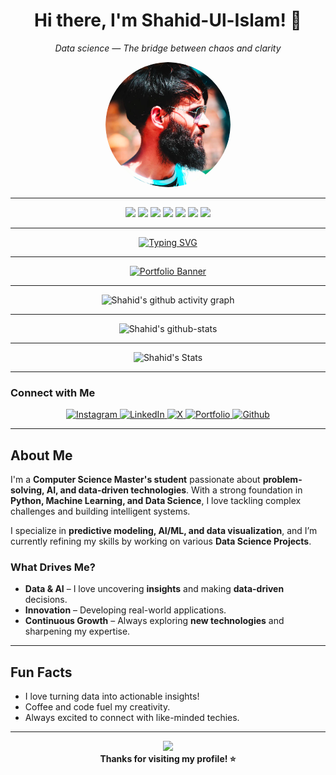 <h1 align="center">Hi there, I'm Shahid-Ul-Islam! 👋</h1>

<p align="center"><i>Data science — The bridge between chaos and clarity</i></p>

<p align="center">
  <img src="img/2.png" alt="Image description" width="200" style="border-radius: 50%;">
</p>


---

<p align="center">
  <img src="https://img.shields.io/badge/Python-3677A9?style=for-the-badge&logo=python&logoColor=white"/>
  <img src="https://img.shields.io/badge/Machine%20Learning-FF6F00?style=for-the-badge&logo=scikit-learn&logoColor=white"/>
  <img src="https://img.shields.io/badge/Data%20Science-1A237E?style=for-the-badge"/>
  <img src="https://img.shields.io/badge/TensorFlow-FF6F00?style=for-the-badge&logo=TensorFlow&logoColor=white"/>
  <img src="https://img.shields.io/badge/Pandas-150458?style=for-the-badge&logo=Pandas&logoColor=white"/>
  <img src="https://img.shields.io/badge/Matplotlib-11557C?style=for-the-badge&logo=matplotlib&logoColor=white"/>
  <img src="https://img.shields.io/badge/SQL-4479A1?style=for-the-badge&logo=postgresql&logoColor=white"/>
</p>

---

<p align="center">
  <a href="https://github.com/Khanz9664"><img src="https://readme-typing-svg.herokuapp.com?size=24&center=true&vCenter=true&width=500&lines=Passionate+CS+Student;AI+and+ML+Enthusiast;Exploring+Data+Science" alt="Typing SVG" /></a>
</p>

---

<p align="center">
  <a href="https://khanz9664.github.io/portfolio" target="_blank">
    <img src="https://media.licdn.com/dms/image/v2/D5612AQGveoVHSzUXlw/article-cover_image-shrink_720_1280/article-cover_image-shrink_720_1280/0/1686439739259?e=2147483647&v=beta&t=6CAsp499Q8Z49vEnuQLpWQUuIhGe71Blbz2DA3uy09A" alt="Portfolio Banner">
  </a>
</p>

---

<p align="center">
  <img src="https://github-readme-activity-graph.vercel.app/graph?username=Khanz9664&theme=github-compact" alt="Shahid's github activity graph" />
</p>

---

<p align="center">
  <img src="https://stats.dooboo.io/api/github-stats-advanced?login=Khanz9664" alt="Shahid's github-stats" />
</p>

---

<p align="center">
  <img src="https://github-readme-stats.vercel.app/api?username=khanz9664&theme=vue-dark&show_icons=true&hide_border=true&count_private=true" alt="Shahid's Stats" />
</p>

---

### Connect with Me

<p align="center">
  <a href="https://instagram.com/shaddy9664">
    <img src="https://img.shields.io/badge/Instagram-%23E4405F.svg?logo=Instagram&logoColor=white" alt="Instagram"/>
  </a>
  <a href="https://linkedin.com/in/shahid-ul-islam-13650998">
    <img src="https://img.shields.io/badge/LinkedIn-%230077B5.svg?logo=linkedin&logoColor=white" alt="LinkedIn"/>
  </a>
  <a href="https://x.com/Shaddy9664">
    <img src="https://img.shields.io/badge/X-black.svg?logo=X&logoColor=white" alt="X"/>
  </a>
  <a href="https://khanz9664.github.io/portfolio/">
    <img src="https://img.shields.io/badge/Portfolio-green" alt="Portfolio"/>
  </a>
  <a href="https://github.com/Khanz9664">
    <img src="https://img.shields.io/badge/Github-red" alt="Github"/>
  </a>
</p>

---

## About Me

I'm a **Computer Science Master's student** passionate about **problem-solving, AI, and data-driven technologies**. With a strong foundation in **Python, Machine Learning, and Data Science**, I love tackling complex challenges and building intelligent systems.

I specialize in **predictive modeling, AI/ML, and data visualization**, and I’m currently refining my skills by working on various **Data Science Projects**.

### What Drives Me?
- **Data & AI** – I love uncovering **insights** and making **data-driven** decisions.
- **Innovation** – Developing real-world applications.
- **Continuous Growth** – Always exploring **new technologies** and sharpening my expertise.

---
## Fun Facts
- I love turning data into actionable insights!
- Coffee and code fuel my creativity.
- Always excited to connect with like-minded techies.

---

<p align="center">
  <img src="https://capsule-render.vercel.app/api?type=waving&color=gradient&height=120&section=footer"/>
  <br>
  <b>Thanks for visiting my profile! ⭐️</b>
</p>

